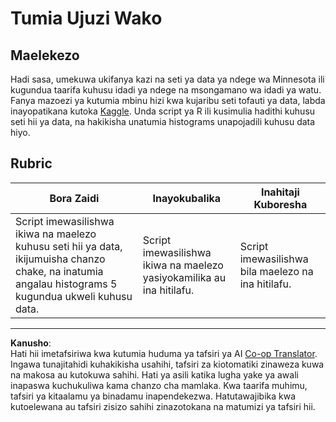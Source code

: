<!--
CO_OP_TRANSLATOR_METADATA:
{
  "original_hash": "a233d542512136c4dd29aad38ca0175f",
  "translation_date": "2025-08-26T17:01:56+00:00",
  "source_file": "3-Data-Visualization/R/10-visualization-distributions/assignment.md",
  "language_code": "sw"
}
-->
# Tumia Ujuzi Wako

## Maelekezo

Hadi sasa, umekuwa ukifanya kazi na seti ya data ya ndege wa Minnesota ili kugundua taarifa kuhusu idadi ya ndege na msongamano wa idadi ya watu. Fanya mazoezi ya kutumia mbinu hizi kwa kujaribu seti tofauti ya data, labda inayopatikana kutoka [Kaggle](https://www.kaggle.com/). Unda script ya R ili kusimulia hadithi kuhusu seti hii ya data, na hakikisha unatumia histograms unapojadili kuhusu data hiyo.

## Rubric

Bora Zaidi | Inayokubalika | Inahitaji Kuboresha
--- | --- | -- |
Script imewasilishwa ikiwa na maelezo kuhusu seti hii ya data, ikijumuisha chanzo chake, na inatumia angalau histograms 5 kugundua ukweli kuhusu data. | Script imewasilishwa ikiwa na maelezo yasiyokamilika au ina hitilafu. | Script imewasilishwa bila maelezo na ina hitilafu.

---

**Kanusho**:  
Hati hii imetafsiriwa kwa kutumia huduma ya tafsiri ya AI [Co-op Translator](https://github.com/Azure/co-op-translator). Ingawa tunajitahidi kuhakikisha usahihi, tafsiri za kiotomatiki zinaweza kuwa na makosa au kutokuwa sahihi. Hati ya asili katika lugha yake ya awali inapaswa kuchukuliwa kama chanzo cha mamlaka. Kwa taarifa muhimu, tafsiri ya kitaalamu ya binadamu inapendekezwa. Hatutawajibika kwa kutoelewana au tafsiri zisizo sahihi zinazotokana na matumizi ya tafsiri hii.